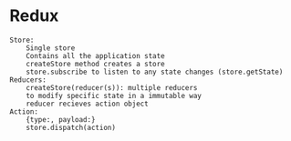 # Redux
    Store: 
        Single store
        Contains all the application state
        createStore method creates a store
        store.subscribe to listen to any state changes (store.getState)     
    Reducers:
        createStore(reducer(s)): multiple reducers
        to modify specific state in a immutable way
        reducer recieves action object
    Action:
        {type:, payload:}
        store.dispatch(action)
